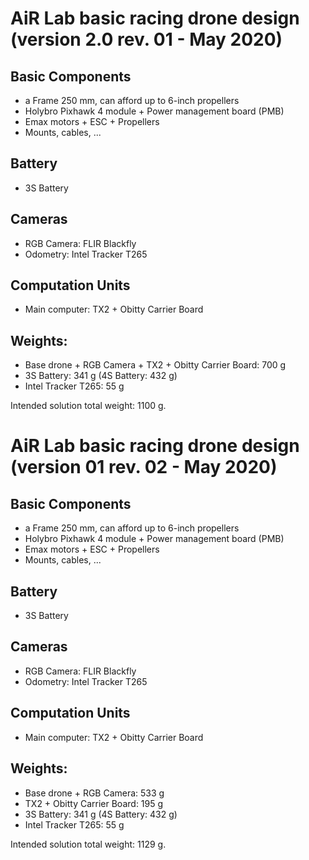 # AiR Lab basic racing drone design (version 2.0 rev. 01 - May 2020)

## Basic Components

- a Frame 250 mm, can afford up to 6-inch propellers
- Holybro Pixhawk 4 module + Power management board (PMB)
- Emax motors + ESC + Propellers
- Mounts, cables, ...

## Battery
- 3S Battery

## Cameras
- RGB Camera: FLIR Blackfly
- Odometry: Intel Tracker T265

## Computation Units

- Main computer: TX2 + Obitty Carrier Board

## Weights:

- Base drone + RGB Camera + TX2 + Obitty Carrier Board: 700 g
- 3S Battery: 341 g (4S Battery: 432 g)
- Intel Tracker T265: 55 g

Intended solution total weight: 1100 g.

# AiR Lab basic racing drone design (version 01 rev. 02 - May 2020)

## Basic Components

- a Frame 250 mm, can afford up to 6-inch propellers
- Holybro Pixhawk 4 module + Power management board (PMB)
- Emax motors + ESC + Propellers
- Mounts, cables, ...

## Battery
- 3S Battery

## Cameras
- RGB Camera: FLIR Blackfly
- Odometry: Intel Tracker T265

## Computation Units

- Main computer: TX2 + Obitty Carrier Board

## Weights:

- Base drone + RGB Camera: 533 g
- TX2 + Obitty Carrier Board: 195 g
- 3S Battery: 341 g (4S Battery: 432 g)
- Intel Tracker T265: 55 g

Intended solution total weight: 1129 g.